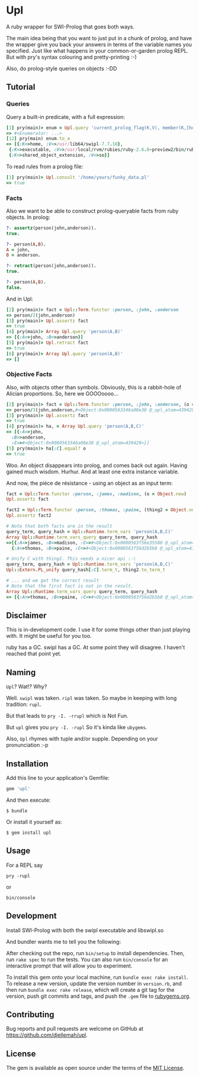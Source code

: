 # Upl

A ruby wrapper for SWI-Prolog that goes both ways.

The main idea being that you want to just put in a chunk of prolog, and have the
wrapper give you back your answers in terms of the variable names you specified.
Just like what happens in your common-or-garden prolog REPL. But with pry's
syntax colouring and pretty-printing :-)

Also, do prolog-style queries on objects :-DD

## Tutorial

### Queries

Query a built-in predicate, with a full expression:
``` ruby
[1] pry(main)> enum = Upl.query 'current_prolog_flag(K,V), member(K,[home,executable,shared_object_extension])'
=> #<Enumerator: ...>
[12] pry(main) enum.to_a
=> [{:K=>home, :V=>/usr/lib64/swipl-7.7.18},
 {:K=>executable, :V=>/usr/local/rvm/rubies/ruby-2.6.0-preview2/bin/ruby},
 {:K=>shared_object_extension, :V=>so}]
```

To read rules from a prolog file:
``` ruby
[1] pry(main)> Upl.consult '/home/yours/funky_data.pl'
=> true
```

### Facts
Also we want to be able to construct prolog-queryable facts from ruby objects.
In prolog:

``` prolog
?- assertz(person(john,anderson)).
true.

?- person(A,B).
A = john,
B = anderson.

?- retract(person(john,anderson)).
true.

?- person(A,B).
false.
```

And in Upl:

``` ruby
[2] pry(main)> fact = Upl::Term.functor :person, :john, :anderson
=> person/2(john,anderson)
[3] pry(main)> Upl.assertz fact
=> true
[4] pry(main)> Array Upl.query 'person(A,B)'
=> [{:A=>john, :B=>anderson}]
[5] pry(main)> Upl.retract fact
=> true
[6] pry(main)> Array Upl.query 'person(A,B)'
=> []
```

### Objective Facts

Also, with objects other than symbols. Obviously, this is a rabbit-hole of
Alician proportions. So, here we GOOOoooo...

``` ruby
[2] pry(main)> fact = Upl::Term.functor :person, :john, :anderson, (o = Object.new)
=> person/3(john,anderson,#<Object:0x0000563346a08e38 @_upl_atom=439429>)
[3] pry(main)> Upl.assertz fact
=> true
[4] pry(main)> ha, = Array Upl.query 'person(A,B,C)'
=> [{:A=>john,
  :B=>anderson,
  :C=>#<Object:0x0000563346a08e38 @_upl_atom=439429>}]
[5] pry(main)> ha[:C].equal? o
=> true
```

Woo. An object disappears into prolog, and comes back out again. Having gained
much wisdom. Hurhur. And at least one extra instance variable.

And now, the pièce de résistance - using an object as an input term:

``` ruby
fact = Upl::Term.functor :person, :james, :madison, (o = Object.new)
Upl.assertz fact

fact2 = Upl::Term.functor :person, :thomas, :paine, (thing2 = Object.new)
Upl.assertz fact2

# Note that both facts are in the result
query_term, query_hash = Upl::Runtime.term_vars 'person(A,B,C)'
Array Upl::Runtime.term_vars_query query_term, query_hash
=>[{:A=>james, :B=>madison, :C=>#<Object:0x0000563f56e35580 @_upl_atom=439429>},
  {:A=>thomas, :B=>paine, :C=>#<Object:0x0000563f56d2b5b8 @_upl_atom=439813>}]

# Unify C with thing2. This needs a nicer api :-\
query_term, query_hash = Upl::Runtime.term_vars 'person(A,B,C)'
Upl::Extern.PL_unify query_hash[:C].term_t, thing2.to_term_t

# ... and we get the correct result
# Note that the first fact is not in the result.
Array Upl::Runtime.term_vars_query query_term, query_hash
=> [{:A=>thomas, :B=>paine, :C=>#<Object:0x0000563f56d2b5b8 @_upl_atom=439813>}]
```

## Disclaimer

This is in-development code. I use it for some things other than just playing with. It might be useful for you too.

ruby has a GC. swipl has a GC. At some point they will disagree. I haven't reached that point yet.

## Naming

```Upl```? Wat!? Why?

Well. ```swipl``` was taken. ```ripl``` was taken. So maybe in keeping with long tradition: ```rupl```.

But that leads to ```pry -I. -rrupl``` which is Not Fun.

But ```upl``` gives you ```pry -I. -rupl``` So it's kinda like ```ubygems```.

Also, ```Upl``` rhymes with tuple and/or supple. Depending on your pronunciation :-p

## Installation

Add this line to your application's Gemfile:

```ruby
gem 'upl'
```

And then execute:

    $ bundle

Or install it yourself as:

    $ gem install upl

## Usage

For a REPL say

    pry -rupl

or

    bin/console


## Development

Install SWI-Prolog with both the swipl executable and libswipl.so


And bundler wants me to tell you the following:

After checking out the repo, run `bin/setup` to install dependencies. Then, run `rake spec` to run the tests. You can also run `bin/console` for an interactive prompt that will allow you to experiment.

To install this gem onto your local machine, run `bundle exec rake install`. To release a new version, update the version number in `version.rb`, and then run `bundle exec rake release`, which will create a git tag for the version, push git commits and tags, and push the `.gem` file to [rubygems.org](https://rubygems.org).

## Contributing

Bug reports and pull requests are welcome on GitHub at https://github.com/djellemah/upl.

## License

The gem is available as open source under the terms of the [MIT License](https://opensource.org/licenses/MIT).
